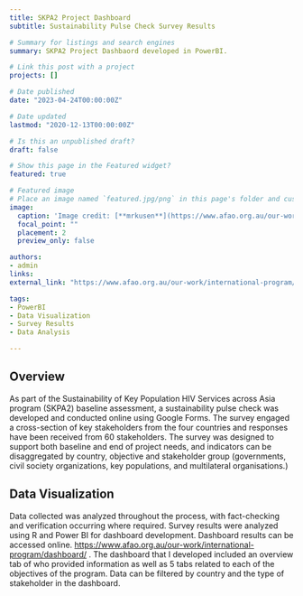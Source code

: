 ```yaml
---
title: SKPA2 Project Dashboard
subtitle: Sustainability Pulse Check Survey Results

# Summary for listings and search engines
summary: SKPA2 Project Dashbaord developed in PowerBI.

# Link this post with a project
projects: []

# Date published
date: "2023-04-24T00:00:00Z"

# Date updated
lastmod: "2020-12-13T00:00:00Z"

# Is this an unpublished draft?
draft: false

# Show this page in the Featured widget?
featured: true

# Featured image
# Place an image named `featured.jpg/png` in this page's folder and customize its options here.
image:
  caption: 'Image credit: [**mrkusen**](https://www.afao.org.au/our-work/international-program/dashboard/)'
  focal_point: ""
  placement: 2
  preview_only: false

authors:
- admin
links:
external_link: "https://www.afao.org.au/our-work/international-program/dashboard/"

tags:
- PowerBI
- Data Visualization
- Survey Results
- Data Analysis

---
```


## Overview

As part of the Sustainability of Key Population HIV Services across Asia program (SKPA2) baseline assessment, a sustainability pulse check was developed and conducted online using Google Forms. The survey engaged a cross-section of key stakeholders from the four countries and responses have been received from 60 stakeholders. The survey was designed to support both baseline and end of project needs, and indicators can be disaggregated by country, objective and stakeholder group (governments, civil society organizations, key populations, and multilateral organisations.) 


## Data Visualization 

Data collected was analyzed throughout the process, with fact-checking and verification occurring where required. Survey results were analyzed using R and Power BI for dashboard development. Dashboard results can be accessed online. https://www.afao.org.au/our-work/international-program/dashboard/ . The dashboard that I developed included an overview tab of who provided information as well as 5 tabs related to each of the objectives of the program. Data can be filtered by country and the type of stakeholder in the dashboard. 

